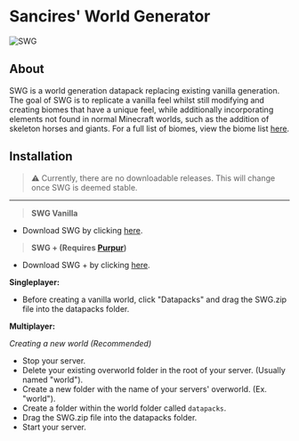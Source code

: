 # Sancires' World Generator
![SWG](https://user-images.githubusercontent.com/82296481/181863844-00c8b232-f614-4acd-8c61-eff46c6090bc.jpg)
## About
SWG is a world generation datapack replacing existing vanilla generation. The goal of SWG is to replicate a vanilla feel whilst still modifying and creating biomes that have a unique feel, while additionally incorporating elements not found in normal Minecraft worlds, such as the addition of skeleton horses and giants. For a full list of biomes, view the biome list [here](https://github.com/Sancires/SWG/wiki/Biomes).

## Installation

> ⚠️ Currently, there are no downloadable releases. This will change once SWG is deemed stable.
---
> **SWG Vanilla**
- Download SWG by clicking [here]().
> **SWG + (Requires [Purpur](https://purpurmc.org/))**
- Download SWG + by clicking [here]().

**Singleplayer:**
- Before creating a vanilla world, click "Datapacks" and drag the SWG.zip file into the datapacks folder.

**Multiplayer:**

*Creating a new world (Recommended)*
- Stop your server.
- Delete your existing overworld folder in the root of your server. (Usually named "world").
- Create a new folder with the name of your servers' overworld. (Ex. "world").
- Create a folder within the world folder called `datapacks`.
- Drag the SWG.zip file into the datapacks folder.
- Start your server.
